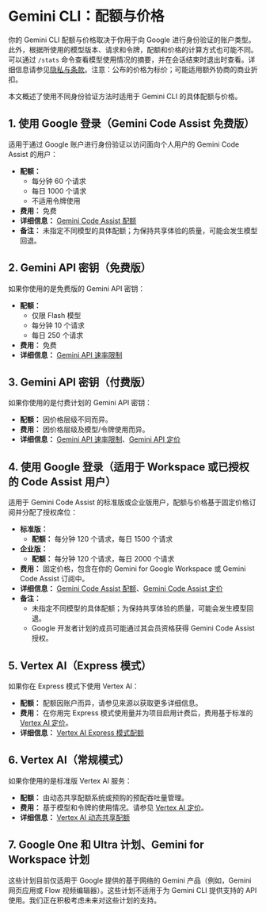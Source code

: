 # Gemini CLI：配额与价格

你的 Gemini CLI 配额与价格取决于你用于向 Google 进行身份验证的账户类型。此外，根据所使用的模型版本、请求和令牌，配额和价格的计算方式也可能不同。可以通过 `/stats` 命令查看模型使用情况的摘要，并在会话结束时退出时查看。详细信息请参见[隐私与条款](./tos-privacy.md)。注意：公布的价格为标价；可能适用额外协商的商业折扣。

本文概述了使用不同身份验证方法时适用于 Gemini CLI 的具体配额与价格。

## 1. 使用 Google 登录（Gemini Code Assist 免费版）

适用于通过 Google 账户进行身份验证以访问面向个人用户的 Gemini Code Assist 的用户：

- **配额：**
  - 每分钟 60 个请求
  - 每日 1000 个请求
  - 不适用令牌使用
- **费用：** 免费
- **详细信息：** [Gemini Code Assist 配额](https://developers.google.com/gemini-code-assist/resources/quotas#quotas-for-agent-mode-gemini-cli)
- **备注：** 未指定不同模型的具体配额；为保持共享体验的质量，可能会发生模型回退。

## 2. Gemini API 密钥（免费版）

如果你使用的是免费版的 Gemini API 密钥：

- **配额：**
  - 仅限 Flash 模型
  - 每分钟 10 个请求
  - 每日 250 个请求
- **费用：** 免费
- **详细信息：** [Gemini API 速率限制](https://ai.google.dev/gemini-api/docs/rate-limits)

## 3. Gemini API 密钥（付费版）

如果你使用的是付费计划的 Gemini API 密钥：

- **配额：** 因价格层级不同而异。
- **费用：** 因价格层级及模型/令牌使用而异。
- **详细信息：** [Gemini API 速率限制](https://ai.google.dev/gemini-api/docs/rate-limits)、[Gemini API 定价](https://ai.google.dev/gemini-api/docs/pricing)

## 4. 使用 Google 登录（适用于 Workspace 或已授权的 Code Assist 用户）

适用于 Gemini Code Assist 的标准版或企业版用户，配额与价格基于固定价格订阅并分配了授权席位：

- **标准版：**
  - **配额：** 每分钟 120 个请求，每日 1500 个请求
- **企业版：**
  - **配额：** 每分钟 120 个请求，每日 2000 个请求
- **费用：** 固定价格，包含在你的 Gemini for Google Workspace 或 Gemini Code Assist 订阅中。
- **详细信息：** [Gemini Code Assist 配额](https://developers.google.com/gemini-code-assist/resources/quotas#quotas-for-agent-mode-gemini-cli)、[Gemini Code Assist 定价](https://cloud.google.com/products/gemini/pricing)
- **备注：**
  - 未指定不同模型的具体配额；为保持共享体验的质量，可能会发生模型回退。
  - Google 开发者计划的成员可能通过其会员资格获得 Gemini Code Assist 授权。

## 5. Vertex AI（Express 模式）

如果你在 Express 模式下使用 Vertex AI：

- **配额：** 配额因账户而异，请参见来源以获取更多详细信息。
- **费用：** 在你用完 Express 模式使用量并为项目启用计费后，费用基于标准的 [Vertex AI 定价](https://cloud.google.com/vertex-ai/pricing)。
- **详细信息：** [Vertex AI Express 模式配额](https://cloud.google.com/vertex-ai/generative-ai/docs/start/express-mode/overview#quotas)

## 6. Vertex AI（常规模式）

如果你使用的是标准版 Vertex AI 服务：

- **配额：** 由动态共享配额系统或预购的预配吞吐量管理。
- **费用：** 基于模型和令牌的使用情况。请参见 [Vertex AI 定价](https://cloud.google.com/vertex-ai/pricing)。
- **详细信息：** [Vertex AI 动态共享配额](https://cloud.google.com/vertex-ai/generative-ai/docs/resources/dynamic-shared-quota)

## 7. Google One 和 Ultra 计划、Gemini for Workspace 计划

这些计划目前仅适用于 Google 提供的基于网络的 Gemini 产品（例如，Gemini 网页应用或 Flow 视频编辑器）。这些计划不适用于为 Gemini CLI 提供支持的 API 使用。我们正在积极考虑未来对这些计划的支持。
